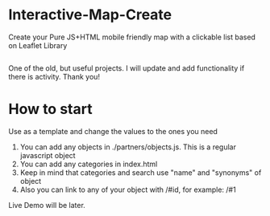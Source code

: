 # Interactive-Map-Create
Create your Pure JS+HTML mobile friendly map with a clickable list based on Leaflet Library

<img src="https://repository-images.githubusercontent.com/272474353/49d5d000-af38-11ea-8292-8cdd0be8ccfe" alt='' titile=''>

One of the old, but useful projects. I will update and add functionality if there is activity. Thank you!

# How to start

Use as a template and change the values to the ones you need

1. You can add any objects in ./partners/objects.js. This is a regular javascript object 
2. You can add any categories in index.html
3. Keep in mind that categories and search use "name" and "synonyms" of object
4. Also you can link to any of your object with /#id, for example: /#1

Live Demo will be later.
